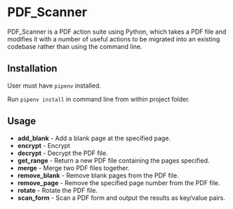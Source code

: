 # PDF_Scanner

PDF_Scanner is a PDF action suite using Python, which takes a PDF file and modifies it with a number of useful actions to be migrated into an existing codebase rather than using the command line.


## Installation

User must have `pipenv` installed.

Run `pipenv install` in command line from within project folder.

## Usage
- **add_blank** - Add a blank page at the specified page.
- **encrypt** - Encrypt
- **decrypt** - Decrypt the PDF file.
- **get_range** - Return a new PDF file containing the pages specified.
- **merge** - Merge two PDF files together.
- **remove_blank** - Remove blank pages from the PDF file.
- **remove_page** - Remove the specified page number from the PDF file.
- **rotate** - Rotate the PDF file.
- **scan_form** - Scan a PDF form and output the results as key/value pairs.
